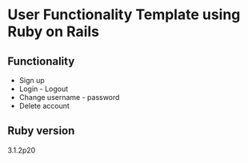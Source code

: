 # User Functionality Template using Ruby on Rails

## Functionality
 * Sign up
 * Login - Logout
 * Change username - password
 * Delete account
  
## Ruby version
3.1.2p20
